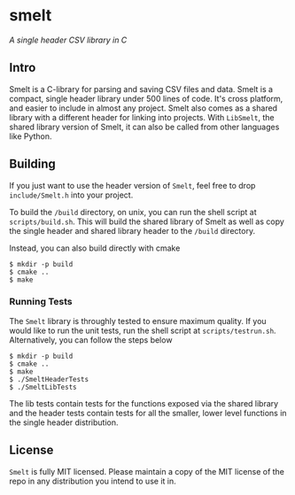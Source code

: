 # smelt

*A single header CSV library in C*

## Intro

Smelt is a C-library for parsing and saving CSV files and data. Smelt is a compact, single header library under 500 lines of code. It's cross platform, and easier to include in almost any project. Smelt also comes as a shared library with a different header for linking into projects. With `LibSmelt`, the shared library version of Smelt, it can also be called from other languages like Python.

## Building

If you just want to use the header version of `Smelt`, feel free to drop `include/Smelt.h` into your project.

To build the `/build` directory, on unix, you can run the shell script at `scripts/build.sh`. This will build the shared library of Smelt as well as copy the single header and shared library header to the `/build` directory.

Instead, you can also build directly with cmake

```
$ mkdir -p build
$ cmake ..
$ make
```


### Running Tests

The `Smelt` library is throughly tested to ensure maximum quality. If you would like to run the unit tests, run the shell script at `scripts/testrun.sh`. Alternatively, you can follow the steps below

```
$ mkdir -p build
$ cmake ..
$ make
$ ./SmeltHeaderTests
$ ./SmeltLibTests
```

The lib tests contain tests for the functions exposed via the shared library and the header tests contain tests for all the smaller, lower level functions in the single header distribution.

## License

`Smelt` is fully MIT licensed. Please maintain a copy of the MIT license of the repo in any distribution you intend to use it in.